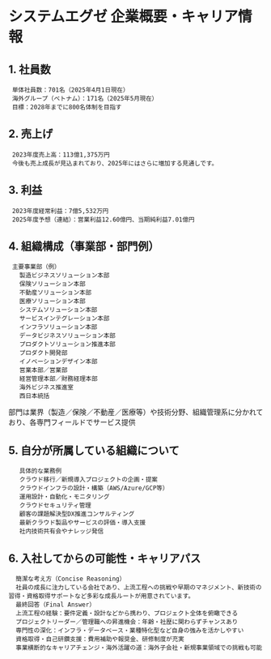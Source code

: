 #  システムエグゼ 企業概要・キャリア情報
   ##  1. 社員数
     単体社員数：701名（2025年4月1日現在）
     海外グループ（ベトナム）：171名（2025年5月現在）
     目標：2028年までに800名体制を目指す
   ##  2. 売上げ
     2023年度売上高：113億1,375万円
     今後も売上成長が見込まれており、2025年にはさらに増加する見通しです。
   ##  3. 利益
     2023年度経常利益：7億5,532万円
     2025年度予想（連結）：営業利益12.60億円、当期純利益7.01億円
   ##  4. 組織構成（事業部・部門例）
     主要事業部（例）
       製造ビジネスソリューション本部
       保険ソリューション本部
       不動産ソリューション本部
       医療ソリューション本部
       システムソリューション本部
       サービスインテグレーション本部
       インフラソリューション本部
       データビジネスソリューション本部
       プロダクトソリューション推進本部
       プロダクト開発部
       イノベーションデザイン本部
       営業本部／営業部
       経営管理本部／財務経理本部
       海外ビジネス推進室
       西日本統括
部門は業界（製造／保険／不動産／医療等）や技術分野、組織管理系に分かれており、各専門フィールドでサービス提供

   ##  5. 自分が所属している組織について
       具体的な業務例
       クラウド移行／新規導入プロジェクトの企画・提案
       クラウドインフラの設計・構築（AWS/Azure/GCP等）
       運用設計・自動化・モニタリング
       クラウドセキュリティ管理
       顧客の課題解決型DX推進コンサルティング
       最新クラウド製品やサービスの評価・導入支援
       社内技術共有会やナレッジ発信
   ##  6. 入社してからの可能性・キャリアパス
      簡潔な考え方（Concise Reasoning）
      社員の成長に注力している会社であり、上流工程への挑戦や早期のマネジメント、新技術の習得・資格取得サポートなど多彩な成長ルートが用意されています。
      最終回答（Final Answer）
      上流工程の経験：要件定義・設計などから携わり、プロジェクト全体を俯瞰できる
      プロジェクトリーダー／管理職への昇進機会：年齢・社歴に関わらずチャンスあり
      専門性の深化：インフラ・データベース・業種特化型など自身の強みを活かしやすい
      資格取得・自己研鑽支援：費用補助や報奨金、研修制度が充実
      事業横断的なキャリアチェンジ・海外活躍の道：海外子会社・新規事業領域での挑戦も可能